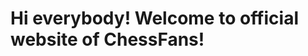 # Hi everybody! Welcome to official website of ChessFans!

```ChessFan is created by [Ganidu-123](lichess.org/@/Ganidu-123)
